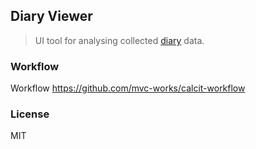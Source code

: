 
Diary Viewer
----

> UI tool for analysing collected [diary](https://github.com/TopixIM/diary) data.

### Workflow

Workflow https://github.com/mvc-works/calcit-workflow

### License

MIT
